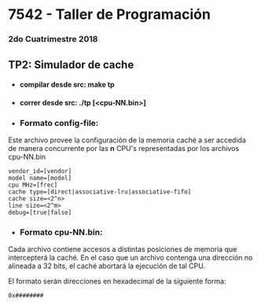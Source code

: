 # 7542 - Taller de Programación

### 2do Cuatrimestre 2018

## TP2: Simulador de cache

* #### compilar desde src: make tp

* #### correr desde src: ./tp <config-file> [<cpu-NN.bin>]
  
  
* ### Formato config-file:

Este archivo provee la configuración de la memoria caché a ser accedida de manera concurrente por las **n** CPU's representadas por los archivos cpu-NN.bin

```
vendor_id=[vendor]
model name=[model]
cpu MHz=[frec]
cache type=[direct|associative-lru|associative-fifo]
cache size=<2^n>
line size=<2^m>
debug=[true|false]
```
* ### Formato cpu-NN.bin:

Cada archivo contiene accesos a distintas posiciones de memoria que intercepterá la caché.
En el caso que un archivo contenga una dirección no alineada a 32 bits, el caché abortará la ejecución de tal CPU.

El formato serán direcciones en hexadecimal de la siguiente forma:

```
0x########
```
